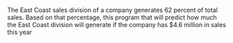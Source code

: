 The East Coast sales division of a company generates 62 percent of total sales. Based on 
that percentage, this program that will predict how much the East Coast division will 
generate if the company has $4.6 million in sales this year
